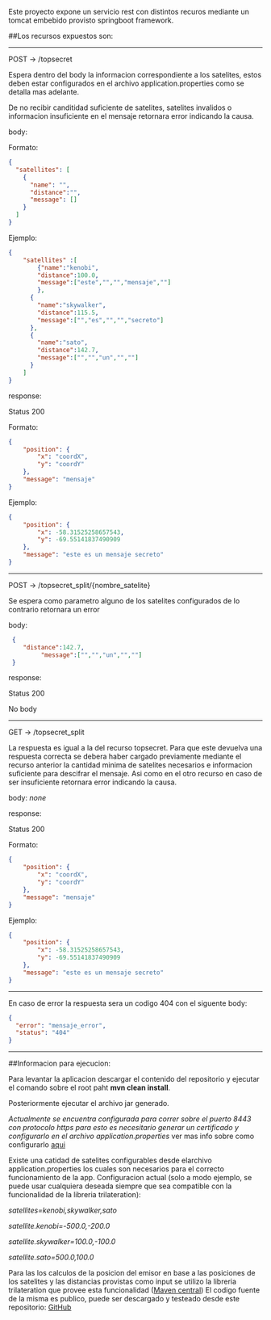 Este proyecto expone un servicio rest con distintos recuros mediante un tomcat embebido provisto springboot framework.

##Los recursos expuestos son:

---

POST -> /topsecret

Espera dentro del body la informacion correspondiente a los satelites, estos deben estar configurados en el archivo application.properties como se detalla mas adelante.

De no recibir canditidad suficiente de satelites, satelites invalidos o informacion insuficiente en el mensaje retornara error indicando la causa.

body: 

Formato:

````json
{
  "satellites": [
    {
      "name": "",
      "distance":"",
      "message": []
    }
  ]
}
````

Ejemplo:  
  
```json
{
    "satellites" :[
        {"name":"kenobi",
        "distance":100.0,
        "message":["este","","","mensaje",""]
        },
      {
        "name":"skywalker",
        "distance":115.5,
        "message":["","es","","","secreto"]
      },
      {
        "name":"sato",
        "distance":142.7,
        "message":["","","un","",""]
      }
    ]
}
````
response:

Status 200

Formato:
````json
{
    "position": {
        "x": "coordX",
        "y": "coordY"
    },
    "message": "mensaje"
}
````

Ejemplo:
````json
{
    "position": {
        "x": -58.31525258657543,
        "y": -69.55141837490909
    },
    "message": "este es un mensaje secreto"
}
````


---

POST -> /topsecret_split/{nombre_satelite}

Se espera como parametro alguno de los satelites configurados
de lo contrario retornara un error

body: 
````json
 {
    "distance":142.7,
         "message":["","","un","",""]
 }
````
response:

Status 200

No body

---

GET -> /topsecret_split

La respuesta es igual a la del recurso topsecret. Para que este devuelva una respuesta correcta se debera haber cargado previamente mediante el recurso anterior la cantidad minima de satelites necesarios e informacion suficiente para descifrar el mensaje. Asi como en el otro recurso en caso de ser insuficiente retornara error indicando la causa.


body: *none*

response:

Status 200

Formato:
````json
{
    "position": {
        "x": "coordX",
        "y": "coordY"
    },
    "message": "mensaje"
}
````

Ejemplo:
````json
{
    "position": {
        "x": -58.31525258657543,
        "y": -69.55141837490909
    },
    "message": "este es un mensaje secreto"
}
````

---

En caso de error la respuesta sera un codigo 404 con el siguente body:

````json
{
  "error": "mensaje_error",
  "status": "404"
}
````

---

##Informacion para ejecucion:

Para levantar la aplicacion descargar el contenido del repositorio y ejecutar el comando sobre el root paht **mvn clean install**.

Posteriormente ejecutar el archivo jar generado.

*Actualmente se encuentra configurada para correr sobre el puerto 8443 con protocolo https
para esto es necesitario generar un certificado y configurarlo en el archivo application.properties*
ver mas info sobre como configurarlo [aqui](https://www.thomasvitale.com/https-spring-boot-ssl-certificate/)

Existe una catidad de satelites configurables desde elarchivo application.properties los cuales son necesarios
para el correcto funcionamiento de la app. Configuracion actual (solo a modo ejemplo, se puede usar cualquiera deseada
siempre que sea compatible con la funcionalidad de la libreria trilateration):

*satellites=kenobi,skywalker,sato*

*satellite.kenobi=-500.0,-200.0*

*satellite.skywalker=100.0,-100.0*

*satellite.sato=500.0,100.0*

Para las los calculos de la posicion del emisor en base a las posiciones de los satelites y las distancias provistas
como input se utilizo la libreria trilateration que provee esta funcionalidad ([Maven central](https://mvnrepository.com/artifact/com.lemmingapex.trilateration/trilateration/1.0.2))
El codigo fuente de la misma es publico, puede ser descargado y testeado desde este repositorio:
[GitHub](https://github.com/lemmingapex/trilateration)